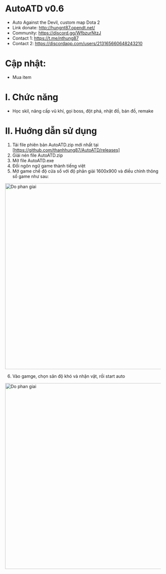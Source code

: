 # AutoATD v0.6
- Auto Against the Devil, custom map Dota 2
- Link donate: http://hungnt87.opendt.net/
- Community: https://discord.gg/WfbzurNtzJ
- Contact 1: https://t.me/nthung87 
- Contact  2: https://discordapp.com/users/213165660648243210
# Cập nhật:
- Mua item
# I. Chức năng
- Học skil, nâng cấp vũ khí, gọi boss, đột phá, nhặt đồ, bán đồ, remake
# II. Huớng dẫn sử dụng
1. Tải file phiên bản AutoATD.zip mới nhất tại [https://github.com/thanhhung87/AutoATD/releases]
2. Giải nén file AutoATD.zip
3. Mở file AutoATD.exe
4. Đổi ngôn ngữ game thành tiếng việt
5. Mở game  chế độ cửa sổ với độ phân giải 1600x900 và điều chỉnh thông số game như sau:

<img src="https://github.com/thanhhung87/AutoATD/assets/157620249/e795a45e-39d7-41d6-b7ca-52bb65535f81" width="600" alt="Do phan giai" />

6. Vào gamge, chọn săn độ khó và nhận vật, rồi start auto

<img src="https://github.com/thanhhung87/AutoATD/assets/157620249/2a71101b-77d6-424a-bd8c-7f8f6a54eb43" width="600" alt="Do phan giai" />
